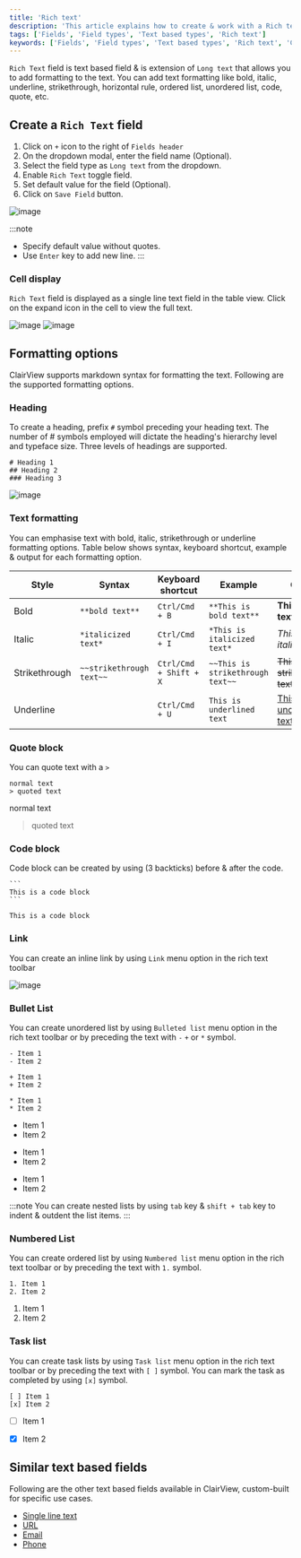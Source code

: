 ```yaml
---
title: 'Rich text'
description: 'This article explains how to create & work with a Rich text field.'
tags: ['Fields', 'Field types', 'Text based types', 'Rich text']
keywords: ['Fields', 'Field types', 'Text based types', 'Rich text', 'Create rich text field']
---
```



`Rich Text` field is text based field & is extension of `Long text` that allows you to add formatting to the text. You can add text formatting like bold, italic, underline, strikethrough, horizontal rule, ordered list, unordered list, code, quote, etc.

## Create a `Rich Text` field
1. Click on `+` icon to the right of `Fields header`
2. On the dropdown modal, enter the field name (Optional).
3. Select the field type as `Long text` from the dropdown.
4. Enable `Rich Text` toggle field.
5. Set default value for the field (Optional).
6. Click on `Save Field` button.

![image](/img/v2/fields/types/richtext.png)

:::note
- Specify default value without quotes.
- Use `Enter` key to add new line.
:::

### Cell display
`Rich Text` field is displayed as a single line text field in the table view. Click on the expand icon in the cell to view the full text.

![image](/img/v2/fields/long-text-expand.png)
![image](/img/v2/fields/long-text-expand-2.png)


## Formatting options
ClairView supports markdown syntax for formatting the text. Following are the supported formatting options.

### Heading
To create a heading, prefix `#` symbol preceding your heading text. The number of # symbols employed will dictate the heading's hierarchy level and typeface size. Three levels of headings are supported.

```
# Heading 1
## Heading 2
### Heading 3
```

![image](/img/v2/fields/types/richtext-heading.png)

### Text formatting
You can emphasise text with bold, italic, strikethrough or underline formatting options. Table below shows syntax, keyboard shortcut, example & output for each formatting option.

| Style | Syntax | Keyboard shortcut | Example | Output |
| --- | --- | --- | --- | --- |
| Bold | `**bold text**` | `Ctrl/Cmd + B` | `**This is bold text**` | **This is bold text** |
| Italic | `*italicized text*` | `Ctrl/Cmd + I` | `*This is italicized text*` | *This is italicized text* |
| Strikethrough | `~~strikethrough text~~` | `Ctrl/Cmd + Shift + X` | `~~This is strikethrough text~~` | ~~This is strikethrough text~~ |
| Underline |  | `Ctrl/Cmd + U` | `This is underlined text` | <u>This is underlined text</u> |

### Quote block
You can quote text with a `>`

```
normal text
> quoted text
```

normal text
> quoted text

### Code block
Code block can be created by using (3 backticks) before & after the code. 
````
```
This is a code block
```
````

```
This is a code block
```

### Link
You can create an inline link by using `Link` menu option in the rich text toolbar

![image](/img/v2/fields/types/richtext-links.png)

### Bullet List
You can create unordered list by using `Bulleted list` menu option in the rich text toolbar or by preceding the text with `-` `+` or `*` symbol.
```
- Item 1
- Item 2

+ Item 1
+ Item 2

* Item 1
* Item 2
```

- Item 1
- Item 2

+ Item 1
+ Item 2

* Item 1
* Item 2

:::note
You can create nested lists by using `tab` key & `shift + tab` key to indent & outdent the list items.
:::

### Numbered List
You can create ordered list by using `Numbered list` menu option in the rich text toolbar or by preceding the text with `1.` symbol.
```
1. Item 1
2. Item 2
```
1. Item 1
2. Item 2

### Task list
You can create task lists by using `Task list` menu option in the rich text toolbar or by preceding the text with `[ ]` symbol. You can mark the task as completed by using `[x]` symbol.
```
[ ] Item 1
[x] Item 2
```
- [ ] Item 1
- [x] Item 2


## Similar text based fields
Following are the other text based fields available in ClairView, custom-built for specific use cases.
- [Single line text](010.single-line-text.md)
- [URL](050.url.md)
- [Email](030.email.md)
- [Phone](040.phonenumber.md)


